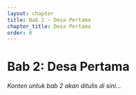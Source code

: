 ```yaml
---
layout: chapter
title: Bab 2 - Desa Pertama
chapter_title: Desa Pertama
order: 0
---
```

# Bab 2: Desa Pertama

*Konten untuk bab 2 akan ditulis di sini...*


